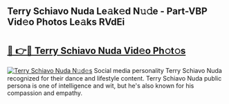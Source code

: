 ## Terry Schiavo Nuda Le𝚊k𝚎d N𝚞𝚍e - Part-VBP Vid𝚎o Photos Le𝚊ks RVdEi

# <h2><a href="http://fbed049.evod.top/?m=Terry+Schiavo+Nuda">🔗 👉🔴 Terry Schiavo Nuda Vid𝚎o Ph𝚘t𝚘s</a></h2>

[![Terry Schiavo Nuda N𝚞d𝚎s](https://i.imgur.com/8V9OHl7.gif)](http://fbed049.evod.top/?m=Terry+Schiavo+Nuda)
Social media personality Terry Schiavo Nuda recognized for their dance and lifestyle content. Terry Schiavo Nuda public persona is one of intelligence and wit, but he's also known for his compassion and empathy. 
